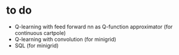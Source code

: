 # to do
- Q-learning with feed forward nn as Q-function approximator (for continuous cartpole)
- Q-learning with convolution (for minigrid)
- SQL (for minigrid)
